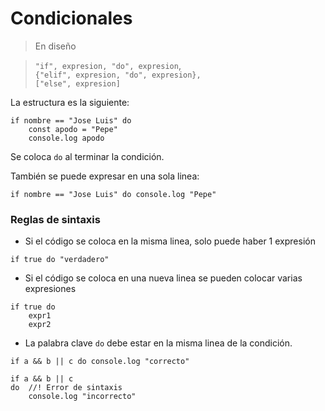 # Condicionales

> En diseño

> `"if", expresion, "do", expresion`,
> <br>
> `{"elif", expresion, "do", expresion},`
> <br>
> `["else", expresion]`

La estructura es la siguiente:

```
if nombre == "Jose Luis" do
    const apodo = "Pepe"
    console.log apodo
```

Se coloca `do` al terminar la condición.

También se puede expresar en una sola linea:

```
if nombre == "Jose Luis" do console.log "Pepe"
```

### Reglas de sintaxis

- Si el código se coloca en la misma linea, solo puede haber 1 expresión

```
if true do "verdadero"
```

- Si el código se coloca en una nueva linea se pueden colocar varias expresiones

```
if true do
    expr1
    expr2
```

- La palabra clave `do` debe estar en la misma linea de la condición.

```
if a && b || c do console.log "correcto"

if a && b || c
do  //! Error de sintaxis
    console.log "incorrecto"
```


